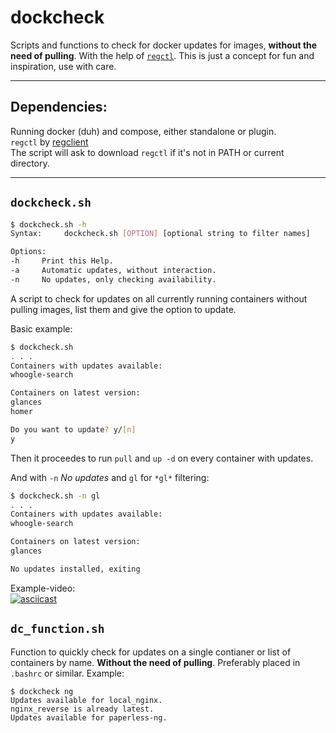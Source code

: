 # dockcheck
Scripts and functions to check for docker updates for images, **without the need of pulling**. With the help of [`regctl`](https://github.com/regclient/regclient).
This is just a concept for fun and inspiration, use with care.
___

## Dependencies:
Running docker (duh) and compose, either standalone or plugin.   
`regctl` by [regclient](https://github.com/regclient/regclient)  
The script will ask to download `regctl` if it's not in PATH or current directory.
___
## `dockcheck.sh`
```bash
$ dockcheck.sh -h
Syntax:     dockcheck.sh [OPTION] [optional string to filter names]

Options:
-h     Print this Help.
-a     Automatic updates, without interaction.
-n     No updates, only checking availability.
```
A script to check for updates on all currently running containers without pulling images, list them and give the option to update.   

Basic example:
```bash
$ dockcheck.sh
. . .
Containers with updates available:
whoogle-search

Containers on latest version:
glances
homer

Do you want to update? y/[n]
y
```
Then it proceedes to run `pull` and `up -d` on every container with updates.   



And with `-n` *No updates* and `gl` for `*gl*` filtering:
```bash
$ dockcheck.sh -n gl
. . .
Containers with updates available:
whoogle-search

Containers on latest version:
glances

No updates installed, exiting
```

Example-video:   
[![asciicast](https://asciinema.org/a/Bt3UXSoDHIRSn0GbvfZmB0tV2.svg)](https://asciinema.org/a/Bt3UXSoDHIRSn0GbvfZmB0tV2)


## `dc_function.sh`
Function to quickly check for updates on a single contianer or list of containers by name. **Without the need of pulling**.
Preferably placed in `.bashrc` or similar.
Example:
```
$ dockcheck ng
Updates available for local_nginx.
nginx_reverse is already latest.
Updates available for paperless-ng.
```
